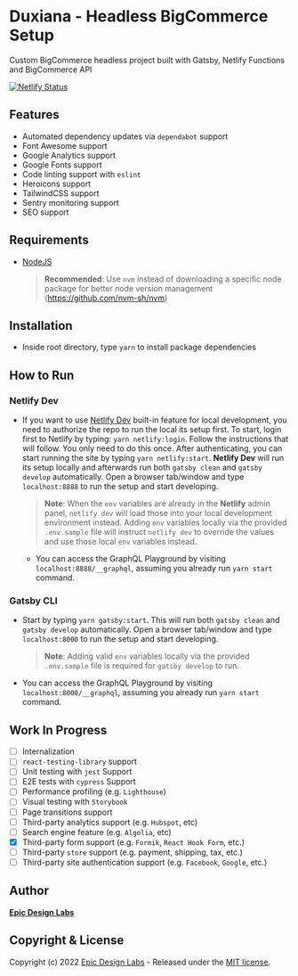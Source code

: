 # Duxiana - Headless BigCommerce Setup

Custom BigCommerce headless project built with Gatsby, Netlify Functions and BigCommerce API

[![Netlify Status](https://api.netlify.com/api/v1/badges/2fab0d0d-dfd9-41f4-9b0f-835dd3d752f0/deploy-status)](https://app.netlify.com/sites/duxiana-gatsby-headless-demo/deploys)

## Features

- Automated dependency updates via `dependabot` support
- Font Awesome support
- Google Analytics support
- Google Fonts support
- Code linting support with `eslint`
- Heroicons support
- TailwindCSS support
- Sentry monitoring support
- SEO support

## Requirements

- [NodeJS](https://nodejs.org/en/download/)

  > **Recommended**: Use `nvm` instead of downloading a specific node package for better node version management (<https://github.com/nvm-sh/nvm>)

## Installation

- Inside root directory, type `yarn` to install package dependencies

## How to Run
### Netlify Dev

- If you want to use [Netlify Dev](https://www.netlify.com/products/dev/) built-in feature for local development, you need to authorize the repo to run the local its setup first. To start, login first to Netlify by typing: `yarn netlify:login`. Follow the instructions that will follow. You only need to do this once. After authenticating, you can start running the site by typing `yarn netlify:start`. **Netlify Dev** will run its setup locally and afterwards run both `gatsby clean` and `gatsby develop` automatically. Open a browser tab/window and type `localhost:8888` to run the setup and start developing.

	> **Note**: When the `env` variables are already in the **Netlify** admin panel, `netlify dev` will load those into your local development environment instead. Adding `env` variables locally via the provided `.env.sample` file will instruct `netlify dev` to override the values and use those local `env` variables instead.

	- You can access the GraphQL Playground by visiting `localhost:8888/__graphql`, assuming you already run `yarn start` command.
### Gatsby CLI

- Start by typing `yarn gatsby:start`. This will run both `gatsby clean` and `gatsby develop` automatically. Open a browser tab/window and type `localhost:8000` to run the setup and start developing.

	> **Note**: Adding valid `env` variables locally via the provided `.env.sample` file is required for `gatsby develop` to run.

- You can access the GraphQL Playground by visiting `localhost:8000/__graphql`, assuming you already run `yarn start` command.

## Work In Progress

- [ ] Internalization
- [ ] `react-testing-library` support
- [ ] Unit testing with `jest` Support
- [ ] E2E tests with `cypress` Support
- [ ] Performance profiling (e.g. `Lighthouse`)
- [ ] Visual testing with `Storybook`
- [ ] Page transitions support
- [ ] Third-party analytics support (e.g. `Hubspot`, etc)
- [ ] Search engine feature (e.g. `Algolia`, etc)
- [X] Third-party form support (e.g. `Formik`, `React Hook Form`, etc.)
- [ ] Third-party `store` support (e.g. payment, shipping, tax, etc.)
- [ ] Third-party site authentication support (e.g. `Facebook`, `Google`, etc.)

## Author

[**Epic Design Labs**](https://epicdesignlabs.com)

## Copyright & License

Copyright (c) 2022 [Epic Design Labs](https://epicdesignlabs.com) - Released under the [MIT license](LICENSE).
